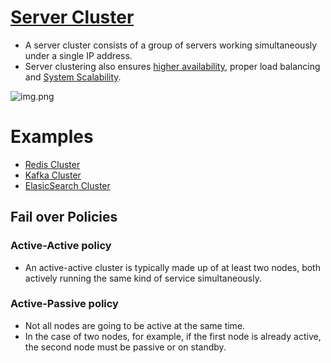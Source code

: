 # [Server Cluster](https://www.racksolutions.com/news/blog/server-cluster-how-it-works/)
- A server cluster consists of a group of servers working simultaneously under a single IP address.
- Server clustering also ensures [higher availability](HighAvailability.md), proper load balancing and [System Scalability](Scalability.md).

![img.png](../10_Others_assests/server_cluster_img.png)

# Examples
- [Redis Cluster](../5_Redis#sharding-supported-using-redis-cluster)
- [Kafka Cluster](../4_MessageBrokers/Kafka.md#basic-architecture-of-kafka-cluster)
- [ElasicSearch Cluster](../3_DatabaseComponents/ElasticSearch#elasticsearch-cluster)

## Fail over Policies

### Active-Active policy
- An active-active cluster is typically made up of at least two nodes, both actively running the same kind of service simultaneously.

### Active-Passive policy
- Not all nodes are going to be active at the same time.
- In the case of two nodes, for example, if the first node is already active, the second node must be passive or on standby.